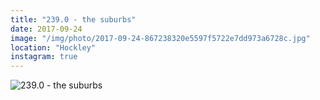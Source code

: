 ```yaml
---
title: "239.0 - the suburbs"
date: 2017-09-24
image: "/img/photo/2017-09-24-867238320e5597f5722e7dd973a6728c.jpg"
location: "Hockley"
instagram: true
---
```


![239.0 - the suburbs](/img/photo/2017-09-24-867238320e5597f5722e7dd973a6728c.jpg)
